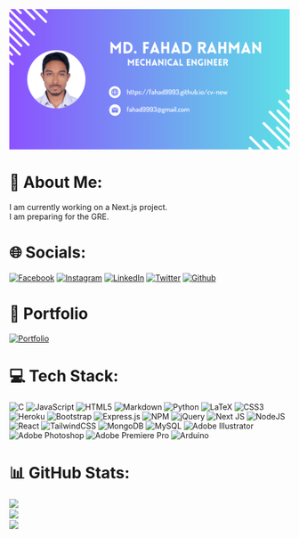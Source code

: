 <img src="https://github.com/fahad9993/fahad9993/blob/main/Banner.png" alt="Cover"/>

# :dizzy: About Me:
I am currently working on a Next.js project.<br>I am preparing for the GRE.


# :globe_with_meridians: Socials:
[![Facebook](https://img.shields.io/badge/Facebook-%231877F2.svg?logo=Facebook&logoColor=white)](https://facebook.com/fahad9993) [![Instagram](https://img.shields.io/badge/Instagram-%23E4405F.svg?logo=Instagram&logoColor=white)](https://instagram.com/fahad_rahm4n) [![LinkedIn](https://img.shields.io/badge/LinkedIn-%230077B5.svg?logo=linkedin&logoColor=white)](https://linkedin.com/in/fahad9993) [![Twitter](https://img.shields.io/badge/Twitter-%231DA1F2.svg?logo=Twitter&logoColor=white)](https://twitter.com/fahad_9993) 
[![Github](https://img.shields.io/badge/Github-000000?logo=github)](https://github.com/fahad9993)

# :briefcase: Portfolio
[![Portfolio](https://img.shields.io/badge/➡️%20Show%20More-FFD700)](https://fahad9993.github.io/cv-new/)

# 💻 Tech Stack:
![C](https://img.shields.io/badge/c-%2300599C.svg?style=for-the-badge&logo=c&logoColor=white) ![JavaScript](https://img.shields.io/badge/javascript-%23323330.svg?style=for-the-badge&logo=javascript&logoColor=%23F7DF1E) ![HTML5](https://img.shields.io/badge/html5-%23E34F26.svg?style=for-the-badge&logo=html5&logoColor=white) ![Markdown](https://img.shields.io/badge/markdown-%23000000.svg?style=for-the-badge&logo=markdown&logoColor=white) ![Python](https://img.shields.io/badge/python-3670A0?style=for-the-badge&logo=python&logoColor=ffdd54) ![LaTeX](https://img.shields.io/badge/latex-%23008080.svg?style=for-the-badge&logo=latex&logoColor=white) ![CSS3](https://img.shields.io/badge/css3-%231572B6.svg?style=for-the-badge&logo=css3&logoColor=white) ![Heroku](https://img.shields.io/badge/heroku-%23430098.svg?style=for-the-badge&logo=heroku&logoColor=white) ![Bootstrap](https://img.shields.io/badge/bootstrap-%23563D7C.svg?style=for-the-badge&logo=bootstrap&logoColor=white) ![Express.js](https://img.shields.io/badge/express.js-%23404d59.svg?style=for-the-badge&logo=express&logoColor=%2361DAFB) ![NPM](https://img.shields.io/badge/NPM-%23000000.svg?style=for-the-badge&logo=npm&logoColor=white) ![jQuery](https://img.shields.io/badge/jquery-%230769AD.svg?style=for-the-badge&logo=jquery&logoColor=white) ![Next JS](https://img.shields.io/badge/Next-black?style=for-the-badge&logo=next.js&logoColor=white) ![NodeJS](https://img.shields.io/badge/node.js-6DA55F?style=for-the-badge&logo=node.js&logoColor=white) ![React](https://img.shields.io/badge/react-%2320232a.svg?style=for-the-badge&logo=react&logoColor=%2361DAFB) ![TailwindCSS](https://img.shields.io/badge/tailwindcss-%2338B2AC.svg?style=for-the-badge&logo=tailwind-css&logoColor=white) ![MongoDB](https://img.shields.io/badge/MongoDB-%234ea94b.svg?style=for-the-badge&logo=mongodb&logoColor=white) ![MySQL](https://img.shields.io/badge/mysql-%2300f.svg?style=for-the-badge&logo=mysql&logoColor=white) ![Adobe Illustrator](https://img.shields.io/badge/adobeillustrator-%23FF9A00.svg?style=for-the-badge&logo=adobeillustrator&logoColor=white) ![Adobe Photoshop](https://img.shields.io/badge/adobephotoshop-%2331A8FF.svg?style=for-the-badge&logo=adobephotoshop&logoColor=white) ![Adobe Premiere Pro](https://img.shields.io/badge/Adobe%20Premiere%20Pro-9999FF.svg?style=for-the-badge&logo=Adobe%20Premiere%20Pro&logoColor=white) ![Arduino](https://img.shields.io/badge/-Arduino-00979D?style=for-the-badge&logo=Arduino&logoColor=white)
# 📊 GitHub Stats:
![](https://github-readme-stats.vercel.app/api?username=fahad9993&theme=dark&hide_border=false&include_all_commits=true&count_private=false)<br/>
![](https://github-readme-streak-stats.herokuapp.com/?user=fahad9993&theme=dark&hide_border=false)<br/>
![](https://github-readme-stats.vercel.app/api/top-langs/?username=fahad9993&theme=dark&hide_border=false&include_all_commits=true&count_private=false&layout=compact)
